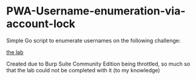 # PWA-Username-enumeration-via-account-lock

Simple Go script to enumerate usernames on the following challenge: 

[the lab](https://portswigger.net/web-security/authentication/password-based/lab-username-enumeration-via-account-lock)

Created due to Burp Suite Community Edition being throttled, so much so that the lab could not be completed with it (to my knowledge)


